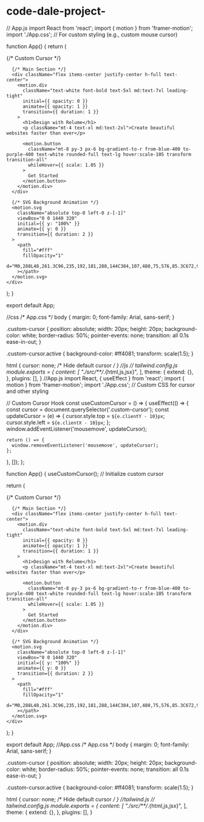 # code-dale-project-
// App.js
import React from 'react';
import { motion } from 'framer-motion';
import './App.css'; // For custom styling (e.g., custom mouse cursor)

function App() {
  return (
    <div className="relative bg-gradient-to-r from-blue-500 via-purple-500 to-pink-500 h-screen">
      {/* Custom Cursor */}
      <div className="absolute top-0 left-0 w-full h-full pointer-events-none">
        <div className="custom-cursor"></div>
      </div>

      {/* Main Section */}
      <div className="flex items-center justify-center h-full text-center">
        <motion.div
          className="text-white font-bold text-5xl md:text-7xl leading-tight"
          initial={{ opacity: 0 }}
          animate={{ opacity: 1 }}
          transition={{ duration: 1 }}
        >
          <h1>Design with Relume</h1>
          <p className="mt-4 text-xl md:text-2xl">Create beautiful websites faster than ever</p>

          <motion.button
            className="mt-8 py-3 px-6 bg-gradient-to-r from-blue-400 to-purple-400 text-white rounded-full text-lg hover:scale-105 transform transition-all"
            whileHover={{ scale: 1.05 }}
          >
            Get Started
          </motion.button>
        </motion.div>
      </div>

      {/* SVG Background Animation */}
      <motion.svg
        className="absolute top-0 left-0 z-[-1]"
        viewBox="0 0 1440 320"
        initial={{ y: "100%" }}
        animate={{ y: 0 }}
        transition={{ duration: 2 }}
      >
        <path
          fill="#fff"
          fillOpacity="1"
          d="M0,288L48,261.3C96,235,192,181,288,144C384,107,480,75,576,85.3C672,96,768,160,864,181.3C960,203,1056,181,1152,144C1248,107,1344,43,1392,11.3L1440,0L1440,320L1392,320C1344,320,1248,320,1152,320C1056,320,960,320,864,320C768,320,672,320,576,320C480,320,384,320,288,320C192,320,96,320,48,320L0,320Z"
        ></path>
      </motion.svg>
    </div>
  );
}

export default App;


//css
/* App.css */
body {
  margin: 0;
  font-family: Arial, sans-serif;
}

.custom-cursor {
  position: absolute;
  width: 20px;
  height: 20px;
  background-color: white;
  border-radius: 50%;
  pointer-events: none;
  transition: all 0.1s ease-in-out;
}

.custom-cursor.active {
  background-color: #ff4081;
  transform: scale(1.5);
}

html {
  cursor: none; /* Hide default cursor */
}
//js 
// tailwind.config.js
module.exports = {
  content: [
    "./src/**/*.{html,js,jsx}",
  ],
  theme: {
    extend: {},
  },
  plugins: [],
}
//App.js
import React, { useEffect } from 'react';
import { motion } from 'framer-motion';
import './App.css'; // Custom CSS for cursor and other styling

// Custom Cursor Hook
const useCustomCursor = () => {
  useEffect(() => {
    const cursor = document.querySelector('.custom-cursor');
    const updateCursor = (e) => {
      cursor.style.top = `${e.clientY - 10}px`;
      cursor.style.left = `${e.clientX - 10}px`;
    };
    window.addEventListener('mousemove', updateCursor);

    return () => {
      window.removeEventListener('mousemove', updateCursor);
    };
  }, []);
};

function App() {
  useCustomCursor(); // Initialize custom cursor

  return (
    <div className="relative bg-gradient-to-r from-blue-500 via-purple-500 to-pink-500 h-screen overflow-hidden">
      {/* Custom Cursor */}
      <div className="absolute top-0 left-0 w-full h-full pointer-events-none">
        <div className="custom-cursor"></div>
      </div>

      {/* Main Section */}
      <div className="flex items-center justify-center h-full text-center">
        <motion.div
          className="text-white font-bold text-5xl md:text-7xl leading-tight"
          initial={{ opacity: 0 }}
          animate={{ opacity: 1 }}
          transition={{ duration: 1 }}
        >
          <h1>Design with Relume</h1>
          <p className="mt-4 text-xl md:text-2xl">Create beautiful websites faster than ever</p>

          <motion.button
            className="mt-8 py-3 px-6 bg-gradient-to-r from-blue-400 to-purple-400 text-white rounded-full text-lg hover:scale-105 transform transition-all"
            whileHover={{ scale: 1.05 }}
          >
            Get Started
          </motion.button>
        </motion.div>
      </div>

      {/* SVG Background Animation */}
      <motion.svg
        className="absolute top-0 left-0 z-[-1]"
        viewBox="0 0 1440 320"
        initial={{ y: "100%" }}
        animate={{ y: 0 }}
        transition={{ duration: 2 }}
      >
        <path
          fill="#fff"
          fillOpacity="1"
          d="M0,288L48,261.3C96,235,192,181,288,144C384,107,480,75,576,85.3C672,96,768,160,864,181.3C960,203,1056,181,1152,144C1248,107,1344,43,1392,11.3L1440,0L1440,320L1392,320C1344,320,1248,320,1152,320C1056,320,960,320,864,320C768,320,672,320,576,320C480,320,384,320,288,320C192,320,96,320,48,320L0,320Z"
        ></path>
      </motion.svg>
    </div>
  );
}

export default App;
//App.css
/* App.css */
body {
  margin: 0;
  font-family: Arial, sans-serif;
}

.custom-cursor {
  position: absolute;
  width: 20px;
  height: 20px;
  background-color: white;
  border-radius: 50%;
  pointer-events: none;
  transition: all 0.1s ease-in-out;
}

.custom-cursor.active {
  background-color: #ff4081;
  transform: scale(1.5);
}

html {
  cursor: none; /* Hide default cursor */
}
//tailwind.js 
// tailwind.config.js
module.exports = {
  content: [
    "./src/**/*.{html,js,jsx}",
  ],
  theme: {
    extend: {},
  },
  plugins: [],
}




